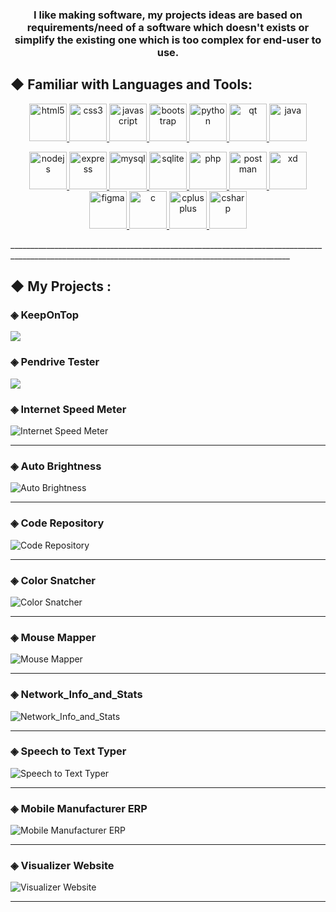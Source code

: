 

<h3> 
<p align="center"> 
  I like making software, my projects ideas are based on requirements/need of a software which doesn't exists or simplify the existing one which is too complex for end-user to use.</h3>
</p> 

<h2 align="left">◆ Familiar with Languages and Tools:</h2>

<p align="center"> 
  
<a href="https://www.w3.org/html/" target="_blank" rel="noreferrer">
<img src="https://raw.githubusercontent.com/devicons/devicon/master/icons/html5/html5-original-wordmark.svg" alt="html5" width="60" height="60"/>
</a>
  
<a href="https://www.w3schools.com/css/" target="_blank" rel="noreferrer">
<img src="https://raw.githubusercontent.com/devicons/devicon/master/icons/css3/css3-original-wordmark.svg" alt="css3" width="60" height="60"/>
</a>

<a href="https://developer.mozilla.org/en-US/docs/Web/JavaScript" target="_blank" rel="noreferrer">
<img src="https://raw.githubusercontent.com/devicons/devicon/master/icons/javascript/javascript-original.svg" alt="javascript" width="60" height="60"/> 
</a>

<a href="https://getbootstrap.com" target="_blank" rel="noreferrer"> 
<img src="https://raw.githubusercontent.com/devicons/devicon/master/icons/bootstrap/bootstrap-plain-wordmark.svg" alt="bootstrap" width="60" height="60"/> 
</a> 
  
<a href="https://www.python.org" target="_blank" rel="noreferrer"> 
<img src="https://raw.githubusercontent.com/devicons/devicon/master/icons/python/python-original.svg" alt="python" width="60" height="60"/> 
</a>
  
<a href="https://www.qt.io/" target="_blank" rel="noreferrer"> 
<img src="https://upload.wikimedia.org/wikipedia/commons/0/0b/Qt_logo_2016.svg" alt="qt" width="60" height="60"/> 
</a> 
  
  
<a href="https://www.java.com" target="_blank" rel="noreferrer"> 
  <img src="https://raw.githubusercontent.com/devicons/devicon/master/icons/java/java-original.svg" alt="java" width="60" height="60"/> 
</a> 

</p>


<p align="center"> 

  
<a href="https://nodejs.org" target="_blank" rel="noreferrer"> 
  <img src="https://raw.githubusercontent.com/devicons/devicon/master/icons/nodejs/nodejs-original-wordmark.svg" alt="nodejs" width="60" height="60"/>
</a> 

<a href="https://expressjs.com" target="_blank" rel="noreferrer">
<img src="https://raw.githubusercontent.com/devicons/devicon/master/icons/express/express-original-wordmark.svg" alt="express" width="60" height="60"/>
</a>
  
<a href="https://www.mysql.com/" target="_blank" rel="noreferrer">
<img src="https://raw.githubusercontent.com/devicons/devicon/master/icons/mysql/mysql-original-wordmark.svg" alt="mysql" width="60" height="60"/>
</a> 
  
<a href="https://www.sqlite.org/" target="_blank" rel="noreferrer"> 
<img src="https://www.vectorlogo.zone/logos/sqlite/sqlite-icon.svg" alt="sqlite" width="60" height="60"/> 
</a>
  
<a href="https://www.php.net" target="_blank" rel="noreferrer">
<img src="https://raw.githubusercontent.com/devicons/devicon/master/icons/php/php-original.svg" alt="php" width="60" height="60"/>
</a> 

  
<a href="https://postman.com" target="_blank" rel="noreferrer">
<img src="https://www.vectorlogo.zone/logos/getpostman/getpostman-icon.svg" alt="postman" width="60" height="60"/>
</a>
  


<a href="https://www.adobe.com/products/xd.html" target="_blank" rel="noreferrer"> 
  <img src="https://cdn.worldvectorlogo.com/logos/adobe-xd.svg" alt="xd" width="60" height="60"/>
</a> 

  
  <a href="https://www.figma.com/" target="_blank" rel="noreferrer">
  <img src="https://www.vectorlogo.zone/logos/figma/figma-icon.svg" alt="figma" width="60" height="60"/>
  </a> 

  <a href="https://www.cprogramming.com/" target="_blank" rel="noreferrer"> 
    <img src="https://raw.githubusercontent.com/devicons/devicon/master/icons/c/c-original.svg" alt="c" width="60" height="60"/> 
  </a> 

  <a href="https://www.w3schools.com/cpp/" target="_blank" rel="noreferrer"> 
  <img src="https://raw.githubusercontent.com/devicons/devicon/master/icons/cplusplus/cplusplus-original.svg" alt="cplusplus" width="60" height="60"/>
  </a> 

  <a href="https://www.w3schools.com/cs/" target="_blank" rel="noreferrer">
  <img src="https://raw.githubusercontent.com/devicons/devicon/master/icons/csharp/csharp-original.svg" alt="csharp" width="60" height="60"/> 
  </a>
</p>
____________________________________________________________________________________________________________________________________________________
<h2>◆ My Projects :</h2>

<p align="center">

  <h3>◈ KeepOnTop </h3>
 
  ![](https://github.com/ssbaraskar99/KeepOnTop/blob/main/Screenshots/1.PNG?raw=true)

  <h3>◈ Pendrive Tester </h3>
  
  ![](https://github.com/ssbaraskar99/Pendrive-Tester/blob/main/Screenshots/6.gif?raw=true)

  <h3>◈ Internet Speed Meter </h3>
  
  ![Internet Speed Meter](https://github.com/ssbaraskar99/Internet_Speed_Meter/blob/main/Screenshots/1.PNG?raw=true)
  
  ____________________________________________________________________________________________________________________________________________________________________

  <h3>◈ Auto Brightness </h3>
  
  ![Auto Brightness](https://github.com/ssbaraskar99/Auto-Brightness/raw/main/Screenshots/Capture.PNG?raw=true)
  ____________________________________________________________________________________________________________________________________________________________________

  <h3>◈ Code Repository </h3>

  ![Code Repository](https://github.com/ssbaraskar99/Code_Repository_v1.0/raw/main/Screenshots/Capture.PNG?raw=true?raw=true)
  ____________________________________________________________________________________________________________________________________________________________________

  <h3>◈ Color Snatcher </h3>

  ![Color Snatcher](https://github.com/ssbaraskar99/Color-Snatcher/raw/main/Screenshots/1.PNG?raw=true)
  ____________________________________________________________________________________________________________________________________________________________________

  <h3>◈ Mouse Mapper </h3>

  ![Mouse Mapper](https://github.com/ssbaraskar99/Mouse_Mapper/raw/main/Screenshots/1.png?raw=true)
  ____________________________________________________________________________________________________________________________________________________________________

  <h3>◈ Network_Info_and_Stats </h3>

  ![Network_Info_and_Stats](https://github.com/ssbaraskar99/Network_Info._and_Stats./raw/main/Screenshots/1.PNG?raw=true)
  ____________________________________________________________________________________________________________________________________________________________________

  <h3>◈ Speech to Text Typer </h3>

  ![Speech to Text Typer](https://github.com/ssbaraskar99/Speech_to_Text_Typer/raw/main/Screenshots/1.PNG?raw=true)
  ____________________________________________________________________________________________________________________________________________________________________

  <h3>◈ Mobile Manufacturer ERP </h3>

  ![Mobile Manufacturer ERP](https://raw.githubusercontent.com/ssbaraskar99/Mobile_Manufacturer_ERP_v1.0/main/Screenshot/1.PNG)
  ____________________________________________________________________________________________________________________________________________________________________

  <h3>◈ Visualizer Website </h3>

  ![Visualizer Website](https://github.com/ssbaraskar99/Visualizer_Website/raw/main/Screenshots/Capture.PNG?raw=true)
  ____________________________________________________________________________________________________________________________________________________________________

</p>

